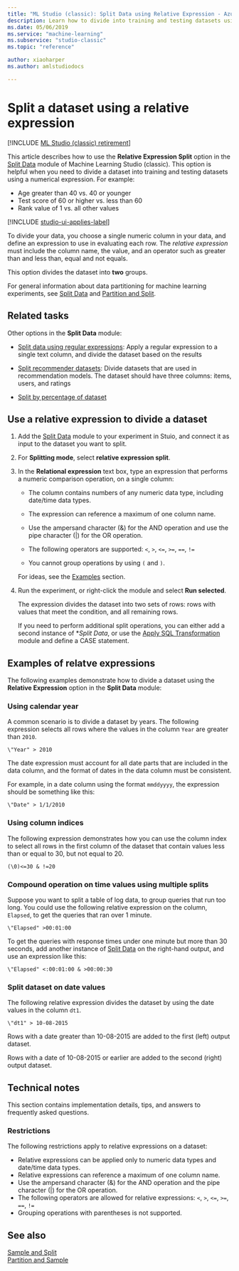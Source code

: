 ```yaml
---
title: "ML Studio (classic): Split Data using Relative Expression - Azure"
description: Learn how to divide into training and testing datasets using a numerical expression with the the Relative Expression Split option in the Split Data module.
ms.date: 05/06/2019
ms.service: "machine-learning"
ms.subservice: "studio-classic"
ms.topic: "reference"

author: xiaoharper
ms.author: amlstudiodocs

---
```

# Split a dataset using a relative expression

[!INCLUDE [ML Studio (classic) retirement](./includes/machine-learning-studio-classic-deprecation.md)]

This article describes how to use the **Relative Expression Split** option in the [Split Data](split-data.md) module of Machine Learning Studio (classic). This option is helpful when you need to divide a dataset into training and testing datasets using a numerical expression. For example:

+ Age greater than 40 vs. 40 or younger
+ Test score of 60 or higher vs. less than 60
+ Rank value of 1 vs. all other values

[!INCLUDE [studio-ui-applies-label](./includes/studio-ui-applies-label.md)]

To divide your data, you choose a single numeric column in your data, and define an expression to use in evaluating each row. The *relative expression* must include the column name, the value, and an operator such as greater than and less than, equal and not equals.

This option divides the dataset into **two** groups.

For general information about data partitioning for machine learning experiments, see [Split Data](split-data.md) and [Partition and Split](partition-and-sample.md). 

## Related tasks

Other options in the **Split Data** module:

+ [Split data using regular expressions](split-data-using-regular-expression.md): Apply a regular expression to  a single text column, and divide the dataset based on the results 

+ [Split recommender datasets](split-data-using-recommender-split.md): Divide datasets that are used in recommendation models. The dataset should have three columns: items, users, and ratings 

+ [Split by percentage of dataset](split-data-using-split-rows.md)

##  Use a relative expression to divide a dataset

1.  Add the [Split Data](split-data.md) module to your experiment in Stuio, and connect it as input to the dataset you want to split.
  
2.  For **Splitting mode**, select **relative expression split**.
  
3. In the **Relational expression** text box, type an expression that performs a numeric comparison operation, on a single column:

    - The column contains numbers of any numeric data type, including date/time data types.

    - The expression can reference a maximum of one column name.

    - Use the ampersand character (&) for the AND operation and use the pipe character (|) for the OR operation.

    - The following operators are supported: `<`, `>`, `<=`, `>=`, `==`, `!=`

    - You cannot group operations by using `(` and `)`.

    For ideas, see the [Examples](#bkmk_RelativeExpressionExamples) section.

4. Run the experiment, or right-click the module and select **Run selected**.

    The expression divides the dataset into two sets of rows: rows with values that meet the condition, and all remaining rows.

    If you need to perform additional split operations, you can either add a second instance of **Split Data*, or use the [Apply SQL Transformation](apply-sql-transformation.md) module and define a CASE statement. 

## <a name="bkmk_RelativeExpressionExamples"></a> Examples of relatve expressions 

The following examples demonstrate how to divide a dataset using the **Relative Expression** option in the **Split Data** module:  

### Using calendar year

A common scenario is to divide a dataset by years. The following expression selects all rows where the values in the column `Year` are greater than `2010`.

```text
\"Year" > 2010
```

The date expression must account for all date parts that are included in the data column, and the format of dates in the data column must be consistent. 

For example, in a date column using the format `mmddyyyy`, the expression should be something like this:

```text
\"Date" > 1/1/2010
```

### Using column indices

The following expression demonstrates how you can use the column index to select all rows in the first column of the dataset that contain values less than or equal to 30, but not equal to 20.

```text
(\0)<=30 & !=20
```

### Compound operation on time values using multiple splits

Suppose you want to split a table of log data, to group queries that run too long. You could use the following relative expression on the column, `Elapsed`, to get the queries that ran over 1 minute.

```text
\"Elapsed" >00:01:00
```

To get the queries with response times under one minute but more than 30 seconds, add another instance of [Split Data](split-data.md) on the right-hand output, and use an expression like this:

```text
\"Elapsed" <:00:01:00 & >00:00:30
```

### Split dataset on date values

The following relative expression divides the dataset by using the date values in the column `dt1`.

```text
\"dt1" > 10-08-2015
```

Rows with a date greater than 10-08-2015 are added to the first (left) output dataset. 

Rows with a date of 10-08-2015 or earlier are added to the second (right) output dataset.  

## Technical notes

This section contains implementation details, tips, and answers to frequently asked questions.

### Restrictions

The following restrictions apply to relative expressions on a dataset:  

+ Relative expressions can be applied only to numeric data types and date/time data types.
+ Relative expressions can reference a maximum of one column name.
+ Use the ampersand character (&) for the AND operation and the pipe character (|) for the OR operation.
+ The following operators are allowed for relative expressions: `<`, `>`, `<=`, `>=`, `==`, `!=`
+ Grouping operations with parentheses is not supported.

 ## See also  
 
 [Sample and Split](data-transformation-sample-and-split.md)   
 [Partition and Sample](partition-and-sample.md)   
